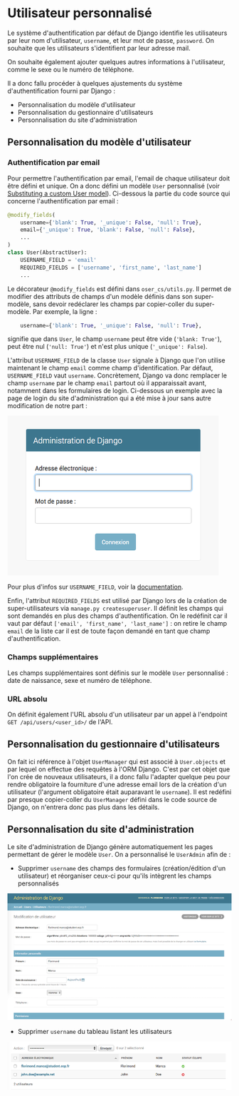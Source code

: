 # Utilisateur personnalisé

Le système d'authentification par défaut de Django identifie les utilisateurs par leur nom d'utilisateur, `username`, et leur mot de passe, `password`. On souhaite que les utilisateurs s'identifient par leur adresse mail.

On souhaite également ajouter quelques autres informations à l'utilisateur, comme le sexe ou le numéro de téléphone.

Il a donc fallu procéder à quelques ajustements du système d'authentification fourni par Django :

- Personnalisation du modèle d'utilisateur
- Personnalisation du gestionnaire d'utilisateurs
- Personnalisation du site d'administration


## Personnalisation du modèle d'utilisateur

### Authentification par email

Pour permettre l'authentification par email, l'email de chaque utilisateur doit être défini et unique. On a donc défini un modèle `User` personnalisé (voir [Substituting a custom User model](https://docs.djangoproject.com/en/2.0/topics/auth/customizing/#substituting-a-custom-user-model)). Ci-dessous la partie du code source qui concerne l'authentification par email :

```python
@modify_fields(
    username={'blank': True, '_unique': False, 'null': True},
    email={'_unique': True, 'blank': False, 'null': False},
    ...
)
class User(AbstractUser):
    USERNAME_FIELD = 'email'
    REQUIRED_FIELDS = ['username', 'first_name', 'last_name']
    ...
```

Le décorateur `@modify_fields` est défini dans `oser_cs/utils.py`. Il permet de modifier des attributs de champs d'un modèle définis dans son super-modèle, sans devoir redéclarer les champs par copier-coller du super-modèle. Par exemple, la ligne :

```python
    username={'blank': True, '_unique': False, 'null': True},
```

signifie que dans `User`, le champ `username` peut être vide (`'blank: True'`), peut être nul (`'null: True'`) et n'est plus unique (`'_unique': False`).

L'attribut `USERNAME_FIELD` de la classe `User` signale à Django que l'on utilise maintenant le champ `email` comme champ d'identification. Par défaut, `USERNAME_FIELD` vaut `username`. Concrètement, Django va donc remplacer le champ `username` par le champ `email` partout où il apparaissait avant, notamment dans les formulaires de login. Ci-dessous un exemple avec la page de login du site d'administration qui a été mise à jour sans autre modification de notre part :

![Login du site d'administration](../media/django-admin-login-page.png)

Pour plus d'infos sur `USERNAME_FIELD`, voir la [documentation](https://docs.djangoproject.com/en/2.0/topics/auth/customizing/#django.contrib.auth.models.CustomUser.USERNAME_FIELD).

Enfin, l'attribut `REQUIRED_FIELDS` est utilisé par Django lors de la création de super-utilisateurs via `manage.py createsuperuser`. Il définit les champs qui sont demandés en plus des champs d'authentification. On le redéfinit car il vaut par défaut `['email', 'first_name', 'last_name']` : on retire le champ `email` de la liste car il est de toute façon demandé en tant que champ d'authentification.

### Champs supplémentaires

Les champs supplémentaires sont définis sur le modèle `User` personnalisé : date de naissance, sexe et numéro de téléphone.

### URL absolu

On définit également l'URL absolu d'un utilisateur par un appel à l'endpoint `GET /api/users/<user_id>/` de l'API.

## Personnalisation du gestionnaire d'utilisateurs

On fait ici référence à l'objet `UserManager` qui est associé à `User.objects` et par lequel on effectue des requêtes à l'ORM Django. C'est par cet objet que l'on crée de nouveaux utilisateurs, il a donc fallu l'adapter quelque peu pour rendre obligatoire la fourniture d'une adresse email lors de la création d'un utilisateur (l'argument obligatoire était auparavant le `username`). Il est redéfini par presque copier-coller du `UserManager` défini dans le code source de Django, on n'entrera donc pas plus dans les détails.


## Personnalisation du site d'administration

Le site d'administration de Django génère automatiquement les pages permettant de gérer le modèle `User`. On a personnalisé le `UserAdmin` afin de :

- Supprimer `username` des champs des formulaires (création/édition d'un utilisateur) et réorganiser ceux-ci pour qu'ils intègrent les champs personnalisés

![Formulaire d'édition utilisateur](../media/django-admin-user-detail.png)

- Supprimer `username` du tableau listant les utilisateurs

![Liste des utilisateurs](../media/django-admin-user-list.png)
